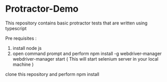 # Protractor-Demo

This repository contains basic protractor tests that are written using typescript

Pre requisites : 
1) install node js
2) open command prompt and perform 
    npm install -g webdriver-manager
    webdriver-manager start ( This will start selenium server in your local machine )

clone this repository and perform npm install

